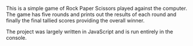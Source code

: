 This is a simple game of Rock Paper Scissors played against the computer.
The game has five rounds and prints out the results of each round and finally the final tallied scores providing the overall winner.

The project was largely written in JavaScript and is run entirely in the console.

